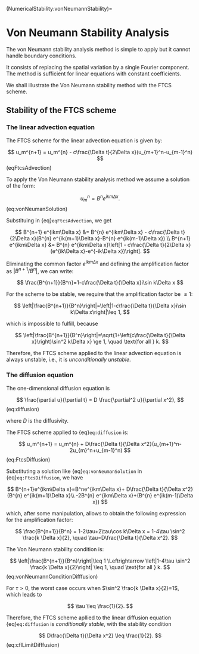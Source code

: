 (NumericalStability:vonNeumannStability)=
# Von Neumann Stability Analysis

The von Neumann stability analysis method is simple to apply but it cannot handle boundary conditions.

It consists of replacing the spatial variation by a single Fourier component. The method is sufficient for linear equations with constant coefficients.

We shall illustrate the Von Neumann stability method with the FTCS scheme.

## Stability of the FTCS scheme

### The linear advection equation

The FTCS scheme for the linear advection equation is given by:

$$
u_m^{n+1} = u_m^{n} - c\frac{\Delta t}{2\Delta x}(u_{m+1}^n-u_{m-1}^n)
$$ (eqFtcsAdvection)

To apply the Von Neumann stability analysis method we assume a solution of the form:

$$
u_m^n=B^n e^{ikm\Delta x}. 
$$ (eq:vonNeumanSolution)

Substituing in {eq}`eqFtcsAdvection`, we get

$$
B^{n+1} e^{ikm\Delta x} &= B^{n} e^{ikm\Delta x} - c\frac{\Delta t}{2\Delta x}(B^{n} e^{ik(m+1)\Delta x}-B^{n} e^{ik(m-1)\Delta x}) \\
B^{n+1} e^{ikm\Delta x} &= B^{n} e^{ikm\Delta x}\left[1 - c\frac{\Delta t}{2\Delta x}(e^{ik\Delta x}-e^{-ik\Delta x})\right].
$$

Eliminating the common factor $e^{ikm\Delta x}$ and defining the amplification factor as $|B^{n+1}/B^n|$, we can write:

$$
\frac{B^{n+1}}{B^n}=1-c\frac{\Delta t}{\Delta x}i\sin k\Delta x
$$

For the scheme to be stable, we require that the amplification factor be $\leq 1$:

$$
\left|\frac{B^{n+1}}{B^n}\right|=\left|1-c\frac{\Delta t}{\Delta x}i\sin k\Delta x\right|\leq 1,
$$

which is impossible to fulfill, because

$$
\left|\frac{B^{n+1}}{B^n}\right|=\sqrt{1+\left(c\frac{\Delta t}{\Delta x}\right)\sin^2 k\Delta x} \ge 1, \quad \text{for all } k.
$$

Therefore, the FTCS scheme applied to the linear advection equation is always unstable, i.e., it is *unconditionally unstable*.

### The diffusion equation

The one-dimensional diffusion equation is 

$$
\frac{\partial u}{\partial t} = D \frac{\partial^2 u}{\partial x^2},
$$ (eq:diffusion)

where $D$ is the diffusivity. 

The FTCS scheme applied to {eq}`eq:diffusion` is:

$$
u_m^{n+1} = u_m^{n} + D\frac{\Delta t}{\Delta x^2}(u_{m+1}^n-2u_{m}^n+u_{m-1}^n)
$$ (eq:FtcsDiffusion)

Substituting a solution like {eq}`eq:vonNeumanSolution` in {eq}`eq:FtcsDiffusion`, we have

$$
B^{n+1}e^{ikm\Delta x}=B^ne^{ikm\Delta x}+ D\frac{\Delta t}{\Delta x^2}(B^{n} e^{ik(m+1)\Delta x}\\
    -2B^{n} e^{ikm\Delta x}+(B^{n} e^{ik(m-1)\Delta x})
$$

which, after some manipulation, allows to obtain the following expression for the amplification factor:

$$
\frac{B^{n+1}}{B^n} = 1-2\tau+2\tau\cos k\Delta x = 1-4\tau \sin^2 \frac{k \Delta x}{2}, \quad \tau=D\frac{\Delta t}{\Delta x^2}.
$$

The Von Neumann stability condition is:

$$
\left|\frac{B^{n+1}}{B^n}\right|\leq 1 \Leftrightarrow \left|1-4\tau \sin^2 \frac{k \Delta x}{2}\right| \leq 1, \quad \text{for all } k.
$$ (eq:vonNeumannConditionDifffusion)

For $\tau > 0$, the worst case occurs when $\sin^2 \frac{k \Delta x}{2}=1$, which leads to 

$$
\tau \leq \frac{1}{2}. 
$$

Therefore, the FTCS scheme apllied to the linear diffusion equation {eq}`eq:diffusion` is *conditionally stable*, with the stability condition

$$
D\frac{\Delta t}{\Delta x^2} \leq \frac{1}{2}.
$$ (eq:cflLimitDifffusion)


